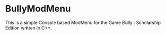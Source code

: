 # BullyModMenu
This is a simple Console based ModMenu for the Game Bully : Scholarship Edition written in C++.
